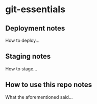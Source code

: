 # git-essentials

## Deployment notes
How to deploy...

## Staging notes
How to stage...

## How to use this repo notes
What the aforementioned said...

